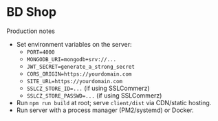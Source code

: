 # BD Shop

Production notes

- Set environment variables on the server:
  - `PORT=4000`
  - `MONGODB_URI=mongodb+srv://...`
  - `JWT_SECRET=generate_a_strong_secret`
  - `CORS_ORIGIN=https://yourdomain.com`
  - `SITE_URL=https://yourdomain.com`
  - `SSLCZ_STORE_ID=...` (if using SSLCommerz)
  - `SSLCZ_STORE_PASSWD=...` (if using SSLCommerz)
- Run `npm run build` at root; serve `client/dist` via CDN/static hosting.
- Run server with a process manager (PM2/systemd) or Docker.
